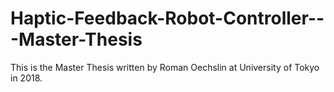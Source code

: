 # Haptic-Feedback-Robot-Controller---Master-Thesis
This is the Master Thesis written by Roman Oechslin at University of Tokyo in 2018.
